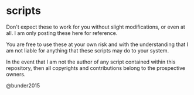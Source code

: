 # scripts

Don't expect these to work for you without slight modifications, or even at
all.  I am only posting these here for reference.  

You are free to use these at your own risk and with the understanding that I 
am not liable for anything that these scripts may do to your system.

In the event that I am not the author of any script contained within this 
repository, then all copyrights and contributions belong to the prospective
owners.

@bunder2015
